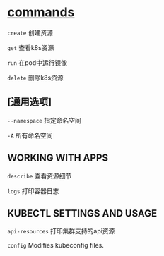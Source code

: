# [commands](https://kubernetes.io/docs/reference/generated/kubectl/kubectl-commands)

`create` 创建资源

`get` 查看k8s资源

`run` 在pod中运行镜像

`delete` 删除k8s资源

## [通用选项]

`--namespace` 指定命名空间

`-A` 所有命名空间

## WORKING WITH APPS

`describe` 查看资源细节

`logs` 打印容器日志

## KUBECTL SETTINGS AND USAGE

`api-resources` 打印集群支持的api资源

`config` Modifies kubeconfig files.
